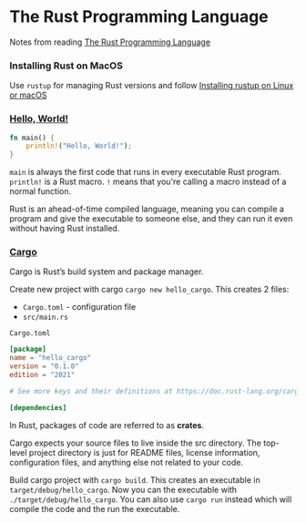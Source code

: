 # The Rust Programming Language

Notes from reading [The Rust Programming Language](https://doc.rust-lang.org/book/)

### Installing Rust on MacOS

Use `rustup` for managing Rust versions and follow [Installing rustup on Linux or macOS](https://doc.rust-lang.org/book/ch01-01-installation.html#installing-rustup-on-linux-or-macos)

### [Hello, World!](https://doc.rust-lang.org/book/ch01-02-hello-world.html#hello-world)

```rust
fn main() {
    println!("Hello, World!");
}
```

`main` is always the first code that runs in every executable Rust program.  
`println!` is a Rust macro. `!` means that you're calling a macro instead of a normal function.

Rust is an ahead-of-time compiled language, meaning you can compile a program and give the executable to someone else, and they can run it even without having Rust installed.

### [Cargo](https://doc.rust-lang.org/book/ch01-03-hello-cargo.html#hello-cargo)

Cargo is Rust’s build system and package manager.

Create new project with cargo `cargo new hello_cargo`. This creates 2 files:
 - `Cargo.toml` - configuration file
 - `src/main.rs`
 
 `Cargo.toml`
 ```toml
 [package]
name = "hello_cargo"
version = "0.1.0"
edition = "2021"

# See more keys and their definitions at https://doc.rust-lang.org/cargo/reference/manifest.html

[dependencies]
 ```

In Rust, packages of code are referred to as **crates**. 

Cargo expects your source files to live inside the src directory. The top-level project directory is just for README files, license information, configuration files, and anything else not related to your code.

Build cargo project with `cargo build`. This creates an executable in `target/debug/hello_cargo`. Now you can the executable with `./target/debug/hello_cargo`. You can also use `cargo run` instead which will compile the code and the run the executable. 
